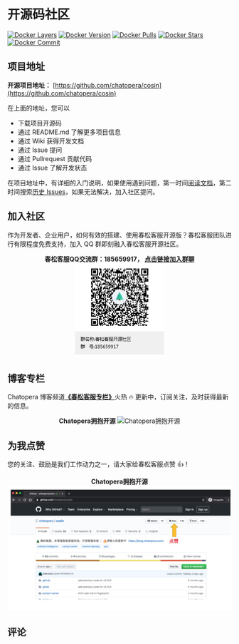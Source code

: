 # 开源码社区

[![Docker Layers](https://images.microbadger.com/badges/image/chatopera/contact-center:develop.svg)](https://microbadger.com/images/chatopera/contact-center:develop "Get your own image badge on microbadger.com") [![Docker Version](https://images.microbadger.com/badges/version/chatopera/contact-center:develop.svg)](https://microbadger.com/images/chatopera/contact-center:develop "Get your own version badge on microbadger.com") [![Docker Pulls](https://img.shields.io/docker/pulls/chatopera/contact-center.svg)](https://hub.docker.com/r/chatopera/contact-center/) [![Docker Stars](https://img.shields.io/docker/stars/chatopera/contact-center.svg)](https://hub.docker.com/r/chatopera/contact-center/) [![Docker Commit](https://images.microbadger.com/badges/commit/chatopera/contact-center:develop.svg)](https://microbadger.com/images/chatopera/contact-center:develop "Get your own commit badge on microbadger.com")

## 项目地址

**开源项目地址：** [https://github.com/chatopera/cosin](https://github.com/chatopera/cosin)

在上面的地址，您可以

- 下载项目开源码
- 通过 README.md 了解更多项目信息
- 通过 Wiki 获得开发文档
- 通过 Issue 提问
- 通过 Pullrequest 贡献代码
- 通过 Issue 了解开发状态

在项目地址中，有详细的入门说明，如果使用遇到问题，第一时间[阅读文档](/products/cskefu/index.html)，第二时间搜索[历史 Issues](https://github.com/chatopera/cosin/issues)，如果无法解决，加入社区提问。

## 加入社区

作为开发者、企业用户，如何有效的搭建、使用春松客服开源版？春松客服团队进行有限程度免费支持，加入 QQ 群即刻融入春松客服开源社区。

<p align="center">
  <b>春松客服QQ交流群：185659917， <a href="https://jq.qq.com/?_wv=1027&k=5I1cJLP" target="_blank">点击链接加入群聊</a></b><br>
  <img src="../../images/products/cosin/g1.jpg" width="200">
</p>

## 博客专栏

Chatopera 博客频道[**《春松客服专栏》**](https://blog.csdn.net/watson243671/category_9915986.html)火热 🔥 更新中，订阅关注，及时获得最新的信息。

<p align="center">
    <b>Chatopera拥抱开源</b>
    <img width="800" src="../../images/products/chatopera_love_os.png" alt="Chatopera拥抱开源" />
</p>

## 为我点赞

您的关注、鼓励是我们工作动力之一，请大家给春松客服点赞 👍！

<p align="center">
    <b>Chatopera拥抱开源</b>
    <img width="800" src="../../images/products/cosin/g4.jpg" alt="春松客服点赞" />
</p>

## 评论

<script src="https://utteranc.es/client.js"
        repo="chatopera/docs"
        issue-term="pathname"
        label="Comment"
        theme="github-light"
        crossorigin="anonymous"
        async>
</script>
